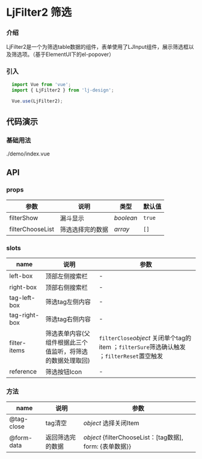# LjFilter2 筛选

### 介绍
LjFilter2是一个为筛选table数据的组件，表单使用了LJInput组件，展示筛选框以及筛选项。（基于ElementUI下的el-popover）
### 引入

```js
  import Vue from 'vue';
  import { LjFilter2 } from 'lj-design';
  
  Vue.use(LjFilter2);
```

## 代码演示

### 基础用法

<demo-code>./demo/index.vue</demo-code>

## API

### props

| 参数 | 说明 | 类型 |  默认值 |
|------|------|-----|---------|
| filterShow | 漏斗显示 | _boolean_ | `true` |
| filterChooseList | 筛选选择完的数据 | _array_ | `[]` |

### slots

| name | 说明 | 参数 |
|------|------|-----|
| left-box | 顶部左侧搜索栏 | - |
| right-box | 顶部右侧搜索栏 | - |
| tag-left-box | 筛选tag左侧内容 | - |
| tag-right-box | 筛选tag右侧内容 | - |
| filter-items | 筛选表单内容(父组件根据此三个值监听，将筛选的数据处理取回)| `filterClose`_object_ 关闭单个tag的item ；`filterSure`筛选确认触发 ；`filterReset`置空触发 | `filterClose`_string_  |
| reference | 筛选按钮Icon | - |

### 方法

| name | 说明 | 参数 | 
|------|------|-----|
| @tag-close | tag清空 | _object_ 选择关闭Item |
| @form-data | 返回筛选完的数据 | _object_ {filterChooseList：[tag数据], form: {表单数据}} |